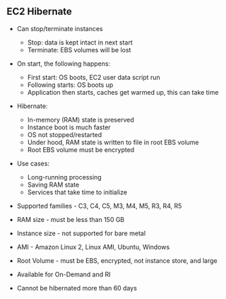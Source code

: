 ## EC2 Hibernate

* Can stop/terminate instances
  * Stop: data is kept intact in next start
  * Terminate: EBS volumes will be lost

* On start, the following happens:
  * First start: OS boots, EC2 user data script run
  * Following starts: OS boots up
  * Application then starts, caches get warmed up, this can take time

* Hibernate:
  * In-memory (RAM) state is preserved
  * Instance boot is much faster
  * OS not stopped/restarted
  * Under hood, RAM state is written to file in root EBS volume
  * Root EBS volume must be encrypted

* Use cases:
  * Long-running processing
  * Saving RAM state
  * Services that take time to initialize

* Supported families - C3, C4, C5, M3, M4, M5, R3, R4, R5
* RAM size - must be less than 150 GB
* Instance size - not supported for bare metal
* AMI - Amazon Linux 2, Linux AMI, Ubuntu, Windows
* Root Volume - must be EBS, encrypted, not instance store, and large
* Available for On-Demand and RI
* Cannot be hibernated more than 60 days